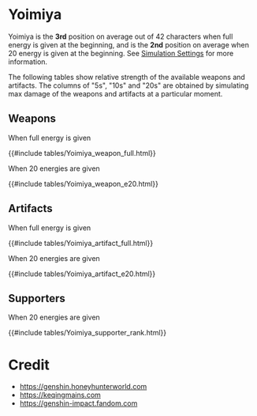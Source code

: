 # Yoimiya

Yoimiya is the **3rd** position on average out of 42
characters when full energy is given at the beginning, and is the
**2nd** position on average when 20 energy is given at the
beginning. See [Simulation Settings](./simulation_settings.md) for more
information.

The following tables show relative strength of the available weapons and
artifacts. The columns of "5s", "10s" and "20s" are obtained by
simulating max damage of the weapons and artifacts at a particular
moment.

## Weapons

When full energy is given

{{#include tables/Yoimiya_weapon_full.html}}

When 20 energies are given

{{#include tables/Yoimiya_weapon_e20.html}}

## Artifacts

When full energy is given

{{#include tables/Yoimiya_artifact_full.html}}

When 20 energies are given

{{#include tables/Yoimiya_artifact_e20.html}}

## Supporters

When 20 energies are given

{{#include tables/Yoimiya_supporter_rank.html}}

# Credit

- <https://genshin.honeyhunterworld.com>
- <https://keqingmains.com>
- <https://genshin-impact.fandom.com>
